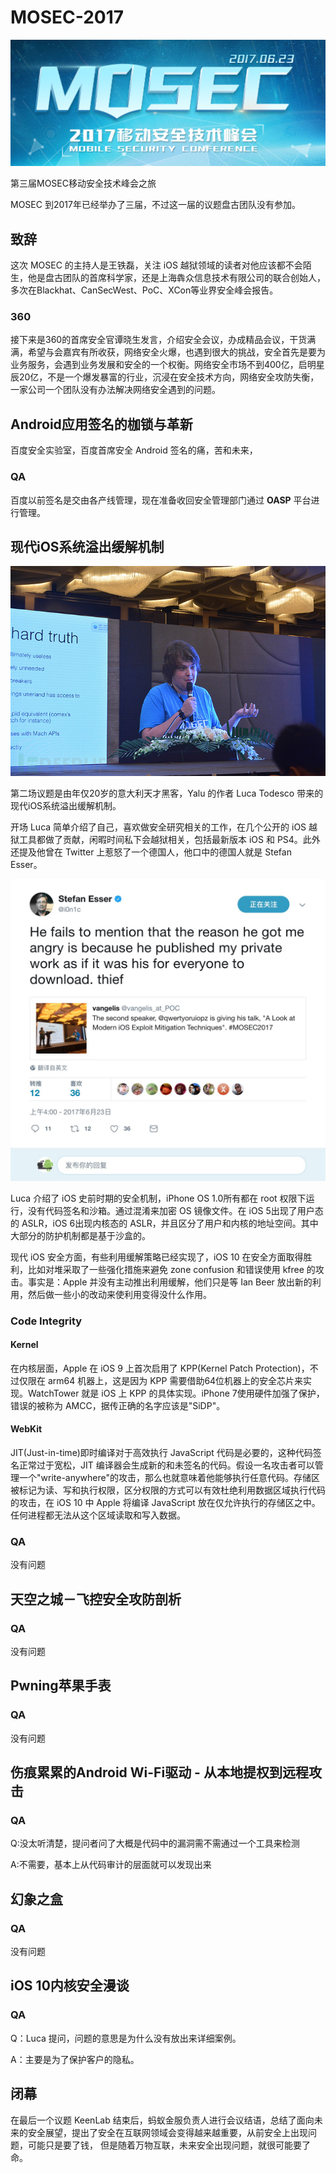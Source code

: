 # MOSEC-2017

<p align="center">

<img src="Images/banner.jpg" alt="MOSEC" title="MOSEC"/>

</p>

第三届MOSEC移动安全技术峰会之旅

MOSEC 到2017年已经举办了三届，不过这一届的议题盘古团队没有参加。

## 致辞

这次 MOSEC 的主持人是王铁磊，关注 iOS 越狱领域的读者对他应该都不会陌生，他是盘古团队的首席科学家，还是上海犇众信息技术有限公司的联合创始人，多次在Blackhat、CanSecWest、PoC、XCon等业界安全峰会报告。

### 360
接下来是360的首席安全官谭晓生发言，介绍安全会议，办成精品会议，干货满满，希望与会嘉宾有所收获，网络安全火爆，也遇到很大的挑战，安全首先是要为业务服务，会遇到业务发展和安全的一个权衡。网络安全市场不到400亿，启明星辰20亿，不是一个爆发暴富的行业，沉浸在安全技术方向，网络安全攻防失衡，一家公司一个团队没有办法解决网络安全遇到的问题。

## Android应用签名的枷锁与革新

百度安全实验室，百度首席安全 Android 签名的痛，苦和未来，


### QA

百度以前签名是交由各产线管理，现在准备收回安全管理部门通过 **OASP** 平台进行管理。

## 现代iOS系统溢出缓解机制

<p align="center">

<img src="Images/luca.jpg" />

</p>

第二场议题是由年仅20岁的意大利天才黑客，Yalu 的作者 Luca Todesco 带来的现代iOS系统溢出缓解机制。

开场 Luca 简单介绍了自己，喜欢做安全研究相关的工作，在几个公开的 iOS 越狱工具都做了贡献，闲暇时间私下会越狱相关，包括最新版本 iOS 和 PS4。此外还提及他曾在 Twitter 上惹怒了一个德国人，他口中的德国人就是 Stefan Esser‏。

<p align="center">

<img src="Images/luca1.jpeg" />

</p>


Luca 介绍了 iOS 史前时期的安全机制，iPhone OS 1.0所有都在 root 权限下运行，没有代码签名和沙箱。通过混淆来加密 OS 镜像文件。在 iOS 5出现了用户态的 ASLR，iOS 6出现内核态的 ASLR，并且区分了用户和内核的地址空间。其中大部分的防护机制都是基于沙盒的。

现代 iOS 安全方面，有些利用缓解策略已经实现了，iOS 10 在安全方面取得胜利，比如对堆采取了一些强化措施来避免 zone confusion 和错误使用 kfree 的攻击。事实是：Apple 并没有主动推出利用缓解，他们只是等 Ian Beer 放出新的利用，然后做一些小的改动来使利用变得没什么作用。

### Code Integrity

#### Kernel

在内核层面，Apple 在 iOS 9 上首次启用了 KPP(Kernel Patch Protection)，不过仅限在 arm64 机器上，这是因为 KPP 需要借助64位机器上的安全芯片来实现。WatchTower 就是 iOS 上 KPP 的具体实现。iPhone 7使用硬件加强了保护，错误的被称为 AMCC，据传正确的名字应该是"SiDP"。

#### WebKit

JIT(Just-in-time)即时编译对于高效执行 JavaScript 代码是必要的，这种代码签名正常过于宽松，JIT 编译器会生成新的和未签名的代码。假设一名攻击者可以管理一个"write-anywhere"的攻击，那么也就意味着他能够执行任意代码。存储区被标记为读、写和执行权限，区分权限的方式可以有效杜绝利用数据区域执行代码的攻击，在 iOS 10 中 Apple 将编译 JavaScript 放在仅允许执行的存储区之中。任何进程都无法从这个区域读取和写入数据。


### QA

没有问题

## 天空之城－飞控安全攻防剖析

### QA

没有问题

## Pwning苹果手表

### QA

没有问题

## 伤痕累累的Android Wi-Fi驱动 - 从本地提权到远程攻击

### QA

Q:没太听清楚，提问者问了大概是代码中的漏洞需不需通过一个工具来检测

A:不需要，基本上从代码审计的层面就可以发现出来

## 幻象之盒

### QA

没有问题

## iOS 10内核安全漫谈

### QA

Q：Luca 提问，问题的意思是为什么没有放出来详细案例。

A：主要是为了保护客户的隐私。

## 闭幕
在最后一个议题 KeenLab 结束后，蚂蚁金服负责人进行会议结语，总结了面向未来的安全展望，提出了安全在互联网领域会变得越来越重要，从前安全上出现问题，可能只是要了钱，
但是随着万物互联，未来安全出现问题，就很可能要了命。